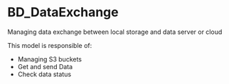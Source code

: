 # BD_DataExchange
Managing data exchange between local storage and data server or cloud

This model is responsible of:
- Managing S3 buckets
- Get and send Data
- Check data status
